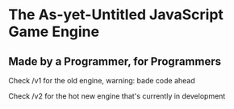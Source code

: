 # The As-yet-Untitled JavaScript Game Engine
## Made by a Programmer, for Programmers

Check /v1 for the old engine, warning: bade code ahead

Check /v2 for the hot new engine that's currently in development
